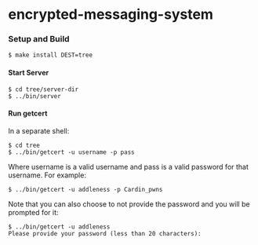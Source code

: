 # encrypted-messaging-system

### Setup and Build

```
$ make install DEST=tree
```

#### Start Server
```
$ cd tree/server-dir
$ ../bin/server
```

#### Run getcert

In a separate shell:
```
$ cd tree
$ ../bin/getcert -u username -p pass
```
Where username is a valid username and pass is a valid password for that username. For example:

```
$ ../bin/getcert -u addleness -p Cardin_pwns
```
Note that you can also choose to not provide the password and you will be prompted for it:
```
$ ../bin/getcert -u addleness
Please provide your password (less than 20 characters): 
```
